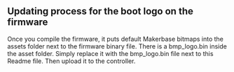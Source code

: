 ## Updating process for the boot logo on the firmware

Once you compile the firmware, it puts default Makerbase bitmaps into the assets folder next to the firmware binary file.
There is a bmp_logo.bin inside the asset folder. Simply replace it with the bmp_logo.bin file next to this Readme file.
Then upload it to the controller. 
